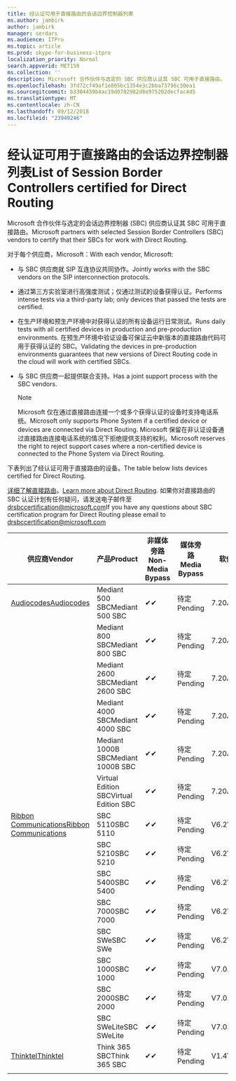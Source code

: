 ```yaml
---
title: 经认证可用于直接路由的会话边界控制器列表
ms.author: jambirk
author: jambirk
manager: serdars
ms.audience: ITPro
ms.topic: article
ms.prod: skype-for-business-itpro
localization_priority: Normal
search.appverid: MET150
ms.collection: ''
description: Microsoft 合作伙伴与选定的 SBC 供应商认证其 SBC 可用于直接路由。
ms.openlocfilehash: 3fd72cf49af1e865bc1354e3c2bba73796c30ea1
ms.sourcegitcommit: b3304459b4ac19d0782982d8e975202decfac4d5
ms.translationtype: MT
ms.contentlocale: zh-CN
ms.lasthandoff: 09/12/2018
ms.locfileid: "23949246"
---
```

# <a name="list-of-session-border-controllers-certified-for-direct-routing"></a><span data-ttu-id="1c66b-103">经认证可用于直接路由的会话边界控制器列表</span><span class="sxs-lookup"><span data-stu-id="1c66b-103">List of Session Border Controllers certified for Direct Routing</span></span>

<span data-ttu-id="1c66b-104">Microsoft 合作伙伴与选定的会话边界控制器 (SBC) 供应商认证其 SBC 可用于直接路由。</span><span class="sxs-lookup"><span data-stu-id="1c66b-104">Microsoft partners with selected Session Border Controllers (SBC) vendors to certify that their SBCs for work with Direct Routing.</span></span> 

<span data-ttu-id="1c66b-105">对于每个供应商，Microsoft：</span><span class="sxs-lookup"><span data-stu-id="1c66b-105">With each vendor, Microsoft:</span></span> 

- <span data-ttu-id="1c66b-106">与 SBC 供应商就 SIP 互连协议共同协作。</span><span class="sxs-lookup"><span data-stu-id="1c66b-106">Jointly works with the SBC vendors on the SIP interconnection protocols.</span></span>
- <span data-ttu-id="1c66b-107">通过第三方实验室进行高强度测试；仅通过测试的设备获得认证。</span><span class="sxs-lookup"><span data-stu-id="1c66b-107">Performs intense tests via a third-party lab; only devices that passed the tests are certified.</span></span> 
- <span data-ttu-id="1c66b-108">在生产环境和预生产环境中对获得认证的所有设备运行日常测试。</span><span class="sxs-lookup"><span data-stu-id="1c66b-108">Runs daily tests with all certified devices in production and pre-production environments.</span></span> <span data-ttu-id="1c66b-109">在预生产环境中验证设备可保证云中新版本的直接路由代码可用于获得认证的 SBC。</span><span class="sxs-lookup"><span data-stu-id="1c66b-109">Validating the devices in pre-production environments guarantees that new versions of Direct Routing code in the cloud will work with certified SBCs.</span></span> 
- <span data-ttu-id="1c66b-110">与 SBC 供应商一起提供联合支持。</span><span class="sxs-lookup"><span data-stu-id="1c66b-110">Has a joint support process with the SBC vendors.</span></span>
 

  > [!NOTE]
  > <span data-ttu-id="1c66b-111">Microsoft 仅在通过直接路由连接一个或多个获得认证的设备时支持电话系统。</span><span class="sxs-lookup"><span data-stu-id="1c66b-111">Microsoft only supports Phone System if a certified device or devices are connected via Direct Routing.</span></span> <span data-ttu-id="1c66b-112">Microsoft 保留在非认证设备通过直接路由连接电话系统的情况下拒绝提供支持的权利。</span><span class="sxs-lookup"><span data-stu-id="1c66b-112">Microsoft reserves the right to reject support cases where a non-certified device is connected to the Phone System via Direct Routing.</span></span> 

<span data-ttu-id="1c66b-113">下表列出了经认证可用于直接路由的设备。</span><span class="sxs-lookup"><span data-stu-id="1c66b-113">The table below lists devices certified for Direct Routing.</span></span> 

<span data-ttu-id="1c66b-114">[详细了解直接路由](https://aka.ms/dr)。</span><span class="sxs-lookup"><span data-stu-id="1c66b-114">[Learn more about Direct Routing](https://aka.ms/dr).</span></span> <span data-ttu-id="1c66b-115">如果你对直接路由的 SBC 认证计划有任何疑问，请发送电子邮件至 drsbccertification@microsoft.com</span><span class="sxs-lookup"><span data-stu-id="1c66b-115">If you have any questions about SBC certification program for Direct Routing please email to drsbccertification@microsoft.com</span></span>


|<span data-ttu-id="1c66b-116">供应商</span><span class="sxs-lookup"><span data-stu-id="1c66b-116">Vendor</span></span>  |<span data-ttu-id="1c66b-117">产品</span><span class="sxs-lookup"><span data-stu-id="1c66b-117">Product</span></span>  |<span data-ttu-id="1c66b-118">非媒体旁路</span><span class="sxs-lookup"><span data-stu-id="1c66b-118">Non-Media Bypass</span></span>  |<span data-ttu-id="1c66b-119">媒体旁路</span><span class="sxs-lookup"><span data-stu-id="1c66b-119">Media Bypass</span></span>  |<span data-ttu-id="1c66b-120">软件版本</span><span class="sxs-lookup"><span data-stu-id="1c66b-120">Software Version</span></span>|
|---------|---------|---------|---------|---------|
|[<span data-ttu-id="1c66b-121">Audiocodes</span><span class="sxs-lookup"><span data-stu-id="1c66b-121">Audiocodes</span></span>](https://www.audiocodes.com/solutions-products/products/products-for-microsoft-365/sbcs-media-gateways)    |   <span data-ttu-id="1c66b-122">Mediant 500 SBC</span><span class="sxs-lookup"><span data-stu-id="1c66b-122">Mediant 500 SBC</span></span>       |    <span data-ttu-id="1c66b-123">&#10004;</span><span class="sxs-lookup"><span data-stu-id="1c66b-123">&#10004;</span></span>     |    <span data-ttu-id="1c66b-124">待定</span><span class="sxs-lookup"><span data-stu-id="1c66b-124">Pending</span></span>      |     <span data-ttu-id="1c66b-125">7.20A.200.055</span><span class="sxs-lookup"><span data-stu-id="1c66b-125">7.20A.200.055</span></span>     |
|  |   <span data-ttu-id="1c66b-126">Mediant 800 SBC</span><span class="sxs-lookup"><span data-stu-id="1c66b-126">Mediant 800 SBC</span></span>       |    <span data-ttu-id="1c66b-127">&#10004;</span><span class="sxs-lookup"><span data-stu-id="1c66b-127">&#10004;</span></span>      |     <span data-ttu-id="1c66b-128">待定</span><span class="sxs-lookup"><span data-stu-id="1c66b-128">Pending</span></span>    |      <span data-ttu-id="1c66b-129">7.20A.200.055</span><span class="sxs-lookup"><span data-stu-id="1c66b-129">7.20A.200.055</span></span>    |
|     |      <span data-ttu-id="1c66b-130">Mediant 2600 SBC</span><span class="sxs-lookup"><span data-stu-id="1c66b-130">Mediant 2600 SBC</span></span>    |     <span data-ttu-id="1c66b-131">&#10004;</span><span class="sxs-lookup"><span data-stu-id="1c66b-131">&#10004;</span></span>     |    <span data-ttu-id="1c66b-132">待定</span><span class="sxs-lookup"><span data-stu-id="1c66b-132">Pending</span></span>     |    <span data-ttu-id="1c66b-133">7.20A.200.055</span><span class="sxs-lookup"><span data-stu-id="1c66b-133">7.20A.200.055</span></span>      |
|     |   <span data-ttu-id="1c66b-134">Mediant 4000 SBC</span><span class="sxs-lookup"><span data-stu-id="1c66b-134">Mediant 4000 SBC</span></span>       |     <span data-ttu-id="1c66b-135">&#10004;</span><span class="sxs-lookup"><span data-stu-id="1c66b-135">&#10004;</span></span>     |    <span data-ttu-id="1c66b-136">待定</span><span class="sxs-lookup"><span data-stu-id="1c66b-136">Pending</span></span>     |    <span data-ttu-id="1c66b-137">7.20A.200.055</span><span class="sxs-lookup"><span data-stu-id="1c66b-137">7.20A.200.055</span></span>      |
|     |    <span data-ttu-id="1c66b-138">Mediant 1000B SBC</span><span class="sxs-lookup"><span data-stu-id="1c66b-138">Mediant 1000B  SBC</span></span>   |    <span data-ttu-id="1c66b-139">&#10004;</span><span class="sxs-lookup"><span data-stu-id="1c66b-139">&#10004;</span></span>      |  <span data-ttu-id="1c66b-140">待定</span><span class="sxs-lookup"><span data-stu-id="1c66b-140">Pending</span></span>       |    <span data-ttu-id="1c66b-141">7.20A.200.055</span><span class="sxs-lookup"><span data-stu-id="1c66b-141">7.20A.200.055</span></span>   |
|     |   <span data-ttu-id="1c66b-142">Virtual Edition SBC</span><span class="sxs-lookup"><span data-stu-id="1c66b-142">Virtual Edition SBC</span></span>    |   <span data-ttu-id="1c66b-143">&#10004;</span><span class="sxs-lookup"><span data-stu-id="1c66b-143">&#10004;</span></span>   |<span data-ttu-id="1c66b-144">待定</span><span class="sxs-lookup"><span data-stu-id="1c66b-144">Pending</span></span>         |     <span data-ttu-id="1c66b-145">7.20A.200.055</span><span class="sxs-lookup"><span data-stu-id="1c66b-145">7.20A.200.055</span></span>     |
|[<span data-ttu-id="1c66b-146">Ribbon Communications</span><span class="sxs-lookup"><span data-stu-id="1c66b-146">Ribbon Communications</span></span>](https://ribboncommunications.com/solutions/enterprise-solutions/microsoft-skype-business)     | <span data-ttu-id="1c66b-147">SBC 5110</span><span class="sxs-lookup"><span data-stu-id="1c66b-147">SBC 5110</span></span>    |    <span data-ttu-id="1c66b-148">&#10004;</span><span class="sxs-lookup"><span data-stu-id="1c66b-148">&#10004;</span></span>      |   <span data-ttu-id="1c66b-149">待定</span><span class="sxs-lookup"><span data-stu-id="1c66b-149">Pending</span></span>      |     <span data-ttu-id="1c66b-150">V6.2</span><span class="sxs-lookup"><span data-stu-id="1c66b-150">V6.2</span></span>     |
|     |<span data-ttu-id="1c66b-151">SBC 5210</span><span class="sxs-lookup"><span data-stu-id="1c66b-151">SBC 5210</span></span>     |     <span data-ttu-id="1c66b-152">&#10004;</span><span class="sxs-lookup"><span data-stu-id="1c66b-152">&#10004;</span></span>     |    <span data-ttu-id="1c66b-153">待定</span><span class="sxs-lookup"><span data-stu-id="1c66b-153">Pending</span></span>     |    <span data-ttu-id="1c66b-154">V6.2</span><span class="sxs-lookup"><span data-stu-id="1c66b-154">V6.2</span></span>      |
|     | <span data-ttu-id="1c66b-155">SBC 5400</span><span class="sxs-lookup"><span data-stu-id="1c66b-155">SBC 5400</span></span>     |    <span data-ttu-id="1c66b-156">&#10004;</span><span class="sxs-lookup"><span data-stu-id="1c66b-156">&#10004;</span></span>  |    <span data-ttu-id="1c66b-157">待定</span><span class="sxs-lookup"><span data-stu-id="1c66b-157">Pending</span></span>     |   <span data-ttu-id="1c66b-158">V6.2</span><span class="sxs-lookup"><span data-stu-id="1c66b-158">V6.2</span></span>    |
|     |<span data-ttu-id="1c66b-159">SBC 7000</span><span class="sxs-lookup"><span data-stu-id="1c66b-159">SBC 7000</span></span>     |     <span data-ttu-id="1c66b-160">&#10004;</span><span class="sxs-lookup"><span data-stu-id="1c66b-160">&#10004;</span></span>  |    <span data-ttu-id="1c66b-161">待定</span><span class="sxs-lookup"><span data-stu-id="1c66b-161">Pending</span></span>     |    <span data-ttu-id="1c66b-162">V6.2</span><span class="sxs-lookup"><span data-stu-id="1c66b-162">V6.2</span></span>      |
|     | <span data-ttu-id="1c66b-163">SBC SWe</span><span class="sxs-lookup"><span data-stu-id="1c66b-163">SBC SWe</span></span>  |   <span data-ttu-id="1c66b-164">&#10004;</span><span class="sxs-lookup"><span data-stu-id="1c66b-164">&#10004;</span></span>    |    <span data-ttu-id="1c66b-165">待定</span><span class="sxs-lookup"><span data-stu-id="1c66b-165">Pending</span></span>     |    <span data-ttu-id="1c66b-166">V6.2</span><span class="sxs-lookup"><span data-stu-id="1c66b-166">V6.2</span></span>      |
|     |<span data-ttu-id="1c66b-167">SBC 1000</span><span class="sxs-lookup"><span data-stu-id="1c66b-167">SBC 1000</span></span>   |     <span data-ttu-id="1c66b-168">&#10004;</span><span class="sxs-lookup"><span data-stu-id="1c66b-168">&#10004;</span></span>   |     <span data-ttu-id="1c66b-169">待定</span><span class="sxs-lookup"><span data-stu-id="1c66b-169">Pending</span></span>    |    <span data-ttu-id="1c66b-170">V7.0.2</span><span class="sxs-lookup"><span data-stu-id="1c66b-170">V7.0.2</span></span>   |<span data-ttu-id="1c66b-171">&#10004;</span><span class="sxs-lookup"><span data-stu-id="1c66b-171">&#10004;</span></span> 
|     | <span data-ttu-id="1c66b-172">SBC 2000</span><span class="sxs-lookup"><span data-stu-id="1c66b-172">SBC 2000</span></span>    |     <span data-ttu-id="1c66b-173">&#10004;</span><span class="sxs-lookup"><span data-stu-id="1c66b-173">&#10004;</span></span>   |    <span data-ttu-id="1c66b-174">待定</span><span class="sxs-lookup"><span data-stu-id="1c66b-174">Pending</span></span>     |    <span data-ttu-id="1c66b-175">V7.0.2</span><span class="sxs-lookup"><span data-stu-id="1c66b-175">V7.0.2</span></span>      |
|     | <span data-ttu-id="1c66b-176">SBC SWeLite</span><span class="sxs-lookup"><span data-stu-id="1c66b-176">SBC SWeLite</span></span>     |<span data-ttu-id="1c66b-177">&#10004;</span><span class="sxs-lookup"><span data-stu-id="1c66b-177">&#10004;</span></span> | <span data-ttu-id="1c66b-178">待定</span><span class="sxs-lookup"><span data-stu-id="1c66b-178">Pending</span></span> | <span data-ttu-id="1c66b-179">V7.0.4</span><span class="sxs-lookup"><span data-stu-id="1c66b-179">V7.0.4</span></span>
|[<span data-ttu-id="1c66b-180">Thinktel</span><span class="sxs-lookup"><span data-stu-id="1c66b-180">Thinktel</span></span>](https://www.thinktel.ca/services/think-365/think-365-overview/)     |    <span data-ttu-id="1c66b-181">Think 365 SBC</span><span class="sxs-lookup"><span data-stu-id="1c66b-181">Think 365 SBC</span></span>      |  <span data-ttu-id="1c66b-182">&#10004;</span><span class="sxs-lookup"><span data-stu-id="1c66b-182">&#10004;</span></span>       |    <span data-ttu-id="1c66b-183">待定</span><span class="sxs-lookup"><span data-stu-id="1c66b-183">Pending</span></span>     |   <span data-ttu-id="1c66b-184">V1.4</span><span class="sxs-lookup"><span data-stu-id="1c66b-184">V1.4</span></span>       |
|     |         |         |         |         |
